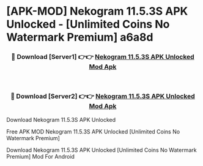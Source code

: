 # [APK-MOD] Nekogram 11.5.3S APK Unlocked - [Unlimited Coins No Watermark Premium] a6a8d



<div align="center">
<h3>🔴 Download [Server1] 👉👉 <a href="https://momento.my/?title=Nekogram_11.5.3S_APK_Unlocked">Nekogram 11.5.3S APK Unlocked Mod Apk</a></h3><br>

<h3>🔴 Download [Server2] 👉👉 <a href="https://momento.my/?title=Nekogram_11.5.3S_APK_Unlocked">Nekogram 11.5.3S APK Unlocked Mod Apk</a></h3>
</div>



Download Nekogram 11.5.3S APK Unlocked 

Free APK MOD Nekogram 11.5.3S APK Unlocked [Unlimited Coins No Watermark Premium]

Download Nekogram 11.5.3S APK Unlocked [Unlimited Coins No Watermark Premium] Mod For Android
